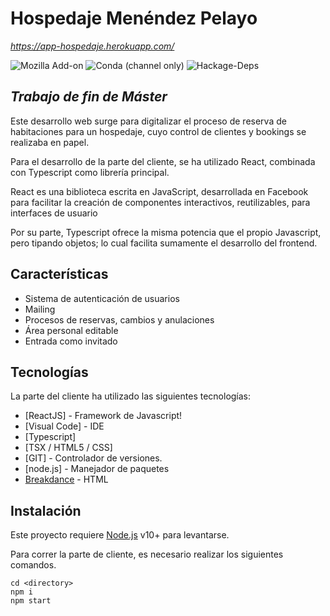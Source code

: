 
# Hospedaje Menéndez Pelayo
_https://app-hospedaje.herokuapp.com/_

![Mozilla Add-on](https://img.shields.io/amo/dw/dustman) ![Conda (channel only)](https://img.shields.io/conda/vn/conda-forge/python) ![Hackage-Deps](https://img.shields.io/hackage-deps/v/lens)

## _Trabajo de fin de Máster_

Este desarrollo web surge para digitalizar el proceso de reserva de habitaciones para un hospedaje, cuyo control de clientes y bookings se realizaba en papel.

Para el desarrollo de la parte del cliente, se ha utilizado React, combinada con Typescript como librería principal.

React es una biblioteca escrita en JavaScript, desarrollada en Facebook para facilitar la creación de componentes interactivos, reutilizables, para interfaces de usuario

Por su parte, Typescript ofrece la misma potencia que el propio Javascript, pero tipando objetos; lo cual facilita sumamente el desarrollo del frontend.


## Características

- Sistema de autenticación de usuarios
- Mailing
- Procesos de reservas, cambios y anulaciones
- Área personal editable
- Entrada como invitado

## Tecnologías

La parte del cliente ha utilizado las siguientes tecnologías:

- [ReactJS] - Framework de Javascript!
- [Visual Code] - IDE 
- [Typescript]
- [TSX / HTML5 / CSS]
- [GIT] - Controlador de versiones.
- [node.js] - Manejador de paquetes
- [Breakdance](https://breakdance.github.io/breakdance/) - HTML


## Instalación

Este proyecto requiere [Node.js](https://nodejs.org/) v10+ para levantarse.

Para correr la parte de cliente, es necesario realizar los siguientes comandos.

```
cd <directory>
npm i
npm start
```
